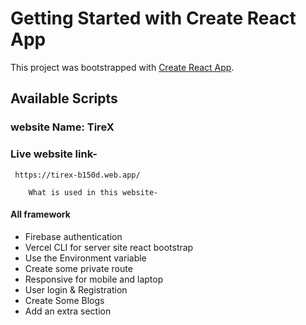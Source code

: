 # Getting Started with Create React App

This project was bootstrapped with [Create React App](https://github.com/facebook/create-react-app).

## Available Scripts

### website Name: TireX

### Live website link- 
     https://tirex-b150d.web.app/
    
```
    What is used in this website-
```
#### All framework
 
- Firebase authentication
- Vercel CLI for server site
react bootstrap
- Use the Environment variable 
- Create some private route
- Responsive for mobile and laptop
- User login & Registration
- Create Some Blogs
- Add an extra section